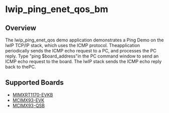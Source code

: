 # lwip_ping_enet_qos_bm

## Overview

The lwip_ping_enet_qos demo application demonstrates a Ping Demo on the lwIP
TCP/IP stack, which uses the ICMP protocol. Theapplication periodically sends
the ICMP echo request to a PC, and processes the PC reply. Type "ping
$board_address"in the PC command window to send an ICMP echo request to the
board. The lwIP stack sends the ICMP echo reply back to thePC.

## Supported Boards
- [MIMXRT1170-EVKB](../../../_boards/evkbmimxrt1170/lwip_examples/lwip_ping_enet_qos/bm/example_board_readme.md)
- [MCIMX93-EVK](../../../_boards/mcimx93evk/lwip_examples/lwip_ping_enet_qos/bm/example_board_readme.md)
- [MCIMX93-QSB](../../../_boards/mcimx93qsb/lwip_examples/lwip_ping_enet_qos/bm/example_board_readme.md)
